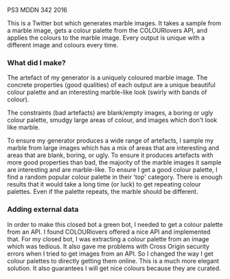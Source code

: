 PS3 MDDN 342 2016

This is a Twitter bot which generates marble images. It takes a sample from a marble image, gets a colour palette from the COLOURlovers API, and applies the colours to the marble image. Every output is unique with a different image and colours every time.

### What did I make?
The artefact of my generator is a uniquely coloured marble image. The concrete properties (good qualities) of each output are a unique beautiful colour palette and an interesting marble-like look (swirly with bands of colour).

The constraints (bad artefacts) are blank/empty images, a boring or ugly colour palette, smudgy large areas of colour, and images which don't look like marble.

To ensure my generator produces a wide range of artefacts, I sample my marble from large images which has a mix of areas that are interesting and areas that are blank, boring, or ugly. To ensure it produces artefacts with more good properties than bad, the majority of the marble images it sample are interesting and are marble-like. To ensure I get a good colour palette, I find a random popular colour palette in their 'top' category. There is enough results that it would take a long time (or luck) to get repeating colour palettes. Even if the palette repeats, the marble should be different.

### Adding external data
In order to make this closed bot a green bot, I needed to get a colour palette from an API. I found COLOURlovers offered a nice API and implemented that. For my closed bot, I was extracting a colour palette from an image which was tedious. It also gave me problems with Cross Origin security errors when I tried to get images from an API. So I changed the way I get colour palettes to directly getting them online. This is a much more elegant solution. It also guarantees I will get nice colours because they are curated.
